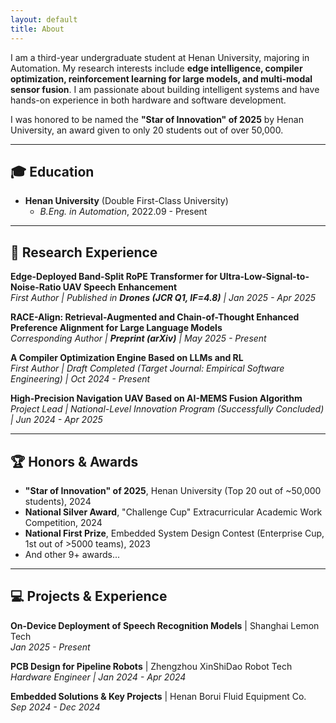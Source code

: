 ```yaml
---
layout: default
title: About
---
```


I am a third-year undergraduate student at Henan University, majoring in Automation. My research interests include **edge intelligence, compiler optimization, reinforcement learning for large models, and multi-modal sensor fusion**. I am passionate about building intelligent systems and have hands-on experience in both hardware and software development.

I was honored to be named the **"Star of Innovation" of 2025** by Henan University, an award given to only 20 students out of over 50,000.

---

## 🎓 Education

- **Henan University** (Double First-Class University)
  - *B.Eng. in Automation*, 2022.09 - Present

---

## 🔬 Research Experience

**Edge-Deployed Band-Split RoPE Transformer for Ultra-Low-Signal-to-Noise-Ratio UAV Speech Enhancement**  
*First Author | Published in **Drones (JCR Q1, IF=4.8)** | Jan 2025 - Apr 2025*

**RACE-Align: Retrieval-Augmented and Chain-of-Thought Enhanced Preference Alignment for Large Language Models**  
*Corresponding Author | **Preprint (arXiv)** | May 2025 - Present*

**A Compiler Optimization Engine Based on LLMs and RL**  
*First Author | Draft Completed (Target Journal: Empirical Software Engineering) | Oct 2024 - Present*

**High-Precision Navigation UAV Based on AI-MEMS Fusion Algorithm**  
*Project Lead | National-Level Innovation Program (Successfully Concluded) | Jun 2024 - Apr 2025*

---

## 🏆 Honors & Awards

- **"Star of Innovation" of 2025**, Henan University (Top 20 out of ~50,000 students), 2024
- **National Silver Award**, "Challenge Cup" Extracurricular Academic Work Competition, 2024
- **National First Prize**, Embedded System Design Contest (Enterprise Cup, 1st out of >5000 teams), 2023
- And other 9+ awards...

---

## 💻 Projects & Experience

**On-Device Deployment of Speech Recognition Models** | Shanghai Lemon Tech  
*Jan 2025 - Present*

**PCB Design for Pipeline Robots** | Zhengzhou XinShiDao Robot Tech  
*Hardware Engineer | Jan 2024 - Apr 2024*

**Embedded Solutions & Key Projects** | Henan Borui Fluid Equipment Co.  
*Sep 2024 - Dec 2024* 